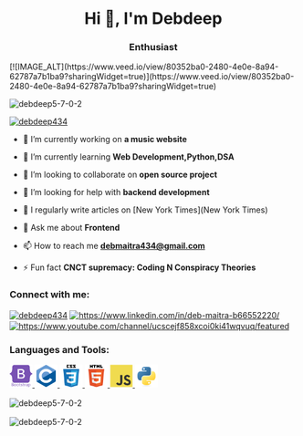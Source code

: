 <h1 align="center">Hi 👋, I'm Debdeep</h1>
<h3 align="center">Enthusiast</h3>
[![IMAGE_ALT](https://www.veed.io/view/80352ba0-2480-4e0e-8a94-62787a7b1ba9?sharingWidget=true)](https://www.veed.io/view/80352ba0-2480-4e0e-8a94-62787a7b1ba9?sharingWidget=true)
<p align="left"> <img src="https://komarev.com/ghpvc/?username=debdeep5-7-0-2&label=Profile%20views&color=0e75b6&style=flat" alt="debdeep5-7-0-2" /> </p>

<p align="left"> <a href="https://twitter.com/debdeep434" target="blank"><img src="https://img.shields.io/twitter/follow/debdeep434?logo=twitter&style=for-the-badge" alt="debdeep434" /></a> </p>

- 🔭 I’m currently working on **a music website**

- 🌱 I’m currently learning **Web Development,Python,DSA**

- 👯 I’m looking to collaborate on **open source project**

- 🤝 I’m looking for help with **backend development**

- 📝 I regularly write articles on [New York Times](New York Times)

- 💬 Ask me about **Frontend**

- 📫 How to reach me **debmaitra434@gmail.com**

- ⚡ Fun fact **CNCT supremacy: Coding N Conspiracy Theories**

<h3 align="left">Connect with me:</h3>
<p align="left">
<a href="https://twitter.com/debdeep434" target="blank"><img align="center" src="https://raw.githubusercontent.com/rahuldkjain/github-profile-readme-generator/master/src/images/icons/Social/twitter.svg" alt="debdeep434" height="30" width="40" /></a>
<a href="https://linkedin.com/in/https://www.linkedin.com/in/deb-maitra-b66552220/" target="blank"><img align="center" src="https://raw.githubusercontent.com/rahuldkjain/github-profile-readme-generator/master/src/images/icons/Social/linked-in-alt.svg" alt="https://www.linkedin.com/in/deb-maitra-b66552220/" height="30" width="40" /></a>
<a href="https://www.youtube.com/c/https://www.youtube.com/channel/ucscejf858xcoi0ki41wqvuq/featured" target="blank"><img align="center" src="https://raw.githubusercontent.com/rahuldkjain/github-profile-readme-generator/master/src/images/icons/Social/youtube.svg" alt="https://www.youtube.com/channel/ucscejf858xcoi0ki41wqvuq/featured" height="30" width="40" /></a>
</p>

<h3 align="left">Languages and Tools:</h3>
<p align="left"> <a href="https://getbootstrap.com" target="_blank" rel="noreferrer"> <img src="https://raw.githubusercontent.com/devicons/devicon/master/icons/bootstrap/bootstrap-plain-wordmark.svg" alt="bootstrap" width="40" height="40"/> </a> <a href="https://www.cprogramming.com/" target="_blank" rel="noreferrer"> <img src="https://raw.githubusercontent.com/devicons/devicon/master/icons/c/c-original.svg" alt="c" width="40" height="40"/> </a> <a href="https://www.w3schools.com/css/" target="_blank" rel="noreferrer"> <img src="https://raw.githubusercontent.com/devicons/devicon/master/icons/css3/css3-original-wordmark.svg" alt="css3" width="40" height="40"/> </a> <a href="https://www.w3.org/html/" target="_blank" rel="noreferrer"> <img src="https://raw.githubusercontent.com/devicons/devicon/master/icons/html5/html5-original-wordmark.svg" alt="html5" width="40" height="40"/> </a> <a href="https://developer.mozilla.org/en-US/docs/Web/JavaScript" target="_blank" rel="noreferrer"> <img src="https://raw.githubusercontent.com/devicons/devicon/master/icons/javascript/javascript-original.svg" alt="javascript" width="40" height="40"/> </a> <a href="https://www.python.org" target="_blank" rel="noreferrer"> <img src="https://raw.githubusercontent.com/devicons/devicon/master/icons/python/python-original.svg" alt="python" width="40" height="40"/> </a> </p>

<p><img align="center" src="https://github-readme-stats.vercel.app/api/top-langs?username=debdeep5-7-0-2&show_icons=true&locale=en&layout=compact" alt="debdeep5-7-0-2" /></p>

<p><img align="center" src="https://github-readme-streak-stats.herokuapp.com/?user=debdeep5-7-0-2&" alt="debdeep5-7-0-2" /></p>
